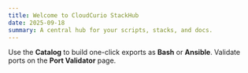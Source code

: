 ```yaml
---
title: Welcome to CloudCurio StackHub
date: 2025-09-18
summary: A central hub for your scripts, stacks, and docs.
---
```

Use the **Catalog** to build one-click exports as **Bash** or **Ansible**.
Validate ports on the **Port Validator** page.
